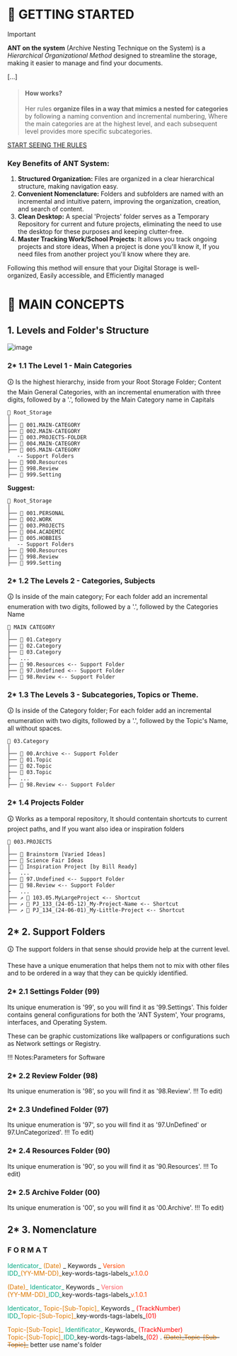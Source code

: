 # 🚀 GETTING STARTED 
> [!IMPORTANT] 
> **ANT on the system** (Archive Nesting Technique on the System) is a *Hierarchical Organizational Method* designed to streamline the storage, making it easier to manage and find your documents.

[...]

> #### How works?
> Her rules **organize files in a way that mimics a nested for categories** by following a naming convention and incremental numbering, Where the main categories are at the highest level, and each subsequent level provides more specific subcategories.

[START SEEING THE RULES](#-main-concepts)

### Key Benefits of ANT System:

1. **Structured Organization:** Files are organized in a clear hierarchical structure, making navigation easy.
2. **Convenient Nomenclature:** Folders and subfolders are named with an incremental and intuitive patern, improving the organization, creation, and search of content.
3. **Clean Desktop:** A special 'Projects' folder serves as a Temporary Repository for current and future projects, eliminating the need to use the desktop for these purposes and keeping clutter-free.
4. **Master Tracking Work/School Projects:** It allows you track ongoing projects and store ideas, When a project is done you'll know it, If you need files from another project you'll know where they are.

Following this method will ensure that your Digital Storage is well-organized, Easily accessible, and Efficiently managed

# 📄 MAIN CONCEPTS
## 1. Levels and Folder's Structure

![image](https://img001.prntscr.com/file/img001/T42IATfESsycBd5K0_QfKA.png)

### 2\* 1.1 The Level 1 - Main Categories
🛈 Is the highest hierarchy, inside from your Root Storage Folder;
Content the Main General Categories, with an incremental enumeration with three digits, followed by a '.', followed by the Main Category name in Capitals

```Structure
📁 Root_Storage
│
├── 📁 001.MAIN-CATEGORY
├── 📁 002.MAIN-CATEGORY
├── 📁 003.PROJECTS-FOLDER
├── 📁 004.MAIN-CATEGORY
├── 📁 005.MAIN-CATEGORY
   -- Support Folders
├── 📁 900.Resources
├── 📁 998.Review
├── 📁 999.Setting
```

**Suggest:**
```Structure
📁 Root_Storage
│
├── 📁 001.PERSONAL
├── 📁 002.WORK
├── 📁 003.PROJECTS
├── 📁 004.ACADEMIC
├── 📁 005.HOBBIES
   -- Support Folders
├── 📁 900.Resources
├── 📁 998.Review
├── 📁 999.Setting
```

### 2\* 1.2 The Levels 2 - Categories, Subjects
🛈 Is inside of the main category;
For each folder add an incremental enumeration with two digits, followed by a '.', followed by the Categories Name

```Structure
📁 MAIN CATEGORY
│
├── 📁 01.Category
├── 📁 02.Category
├── 📁 03.Category
├   ...
├── 📁 90.Resources <-- Support Folder
├── 📁 97.Undefined <-- Support Folder
├── 📁 98.Review <-- Support Folder
```

### 2\* 1.3 The Levels 3 - Subcategories, Topics or Theme. 
🛈 Is inside of the Category folder;
For each folder add an incremental enumeration with two digits, followed by a '.', followed by the Topic's Name, all without spaces.
```Structure
📁 03.Category
│
├── 📁 00.Archive <-- Support Folder
├── 📁 01.Topic
├── 📁 02.Topic
├── 📁 03.Topic
├   ...
├── 📁 98.Review <-- Support Folder
```

### 2* 1.4 Projects Folder
🛈 Works as a temporal repository, It should contentain shortcuts to current project paths, and If you want also idea or inspiration folders

```Structure
📁 003.PROJECTS
│
├── 📁 Brainstorm [Varied Ideas]
├── 📁 Science Fair Ideas
├── 📁 Inspiration Project [by Bill Ready]
├   ...
├── 📁 97.Undefined <-- Support Folder
├── 📁 98.Review <-- Support Folder
├   ...
├── ↗️ 🔗 103.05.MyLargeProject <-- Shortcut
├── ↗️ 🔗 PJ_133_(24-05-12)_My-Project-Name <-- Shortcut
├── ↗️ 🔗 PJ_134_(24-06-01)_My-Little-Project <-- Shortcut
```
## 2* 2. Support Folders
🛈 The support folders in that sense should provide help at the current level.

These have a unique enumeration that helps them not to mix with other files and to be ordered in a way that they can be quickly identified.

### 2* 2.1 Settings Folder (99)
Its unique enumeration is '99', so you will find it as '99.Settings'.
This folder contains general configurations for both the 'ANT System', Your programs, interfaces, and Operating System.

These can be graphic customizations like wallpapers or configurations such as Network settings or Registry.

!!! Notes:Parameters for Software

### 2* 2.2 Review Folder (98)
Its unique enumeration is '98', so you will find it as '98.Review'.
!!! To edit)

### 2* 2.3 Undefined Folder (97)
Its unique enumeration is '97', so you will find it as '97.UnDefined' or 97.UnCategorized'.
!!! To edit)

### 2* 2.4 Resources Folder (90)
Its unique enumeration is '90', so you will find it as '90.Resources'.
!!! To edit)

### 2* 2.5 Archive Folder (00)
Its unique enumeration is '00', so you will find it as '00.Archive'.
!!! To edit)

## 2* 3. Nomenclature

### F O R M A T
<font color="#00a782">Identicator\_ </font><font color="#de7802">(Date)</font> \_ Keywords \_ <font color="#FF4500">Version</font>  
<font color="#00a782">IDD\_</font><font color="#de7802">(YY-MM-DD)\_</font>key-words-tags-labels\_<font color="#FF4500">v.1.0.0</font>

<font color="#de7802">(Date)\_ </font> <font color="#00a782">Identicator\_ </font> Keywords \_ <font color="#fd5c63">Version</font>  
<font color="#de7802">(YY-MM-DD)\_</font><font color="#00a782">IDD\_</font>key-words-tags-labels\_<font color="#FF4500">v.1.0.1</font>

<font color="#00a782">Identicator\_</font> <font color="#de7802">Topic-[Sub-Topic]\_</font> Keywords \_ <font color="red">(TrackNumber)</font>  
<font color="#00a782">IDD\_</font><font color="#de7802">Topic-[Sub-Topic]\_</font>key-words-tags-labels_<font color="red">(01)</font>

<font color="#de7802">Topic-[Sub-Topic]\_</font> <font color="#00a782">Identificator\_</font>  Keywords\_ <font color="red">(TrackNumber)</font>  
<font color="#de7802">Topic-[Sub-Topic]\_</font><font color="#00a782">IDD\_</font>key-words-tags-labels_<font color="red">(02)</font>
.
~~<font color="#de7802">(Date)_Topic-[Sub-Topic]\_</font>~~ better use name's folder

